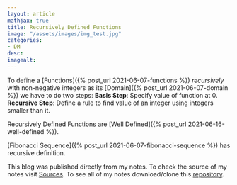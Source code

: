 ```yaml
---
layout: article
mathjax: true
title: Recursively Defined Functions
image: "/assets/images/img_test.jpg"
categories:
- DM
desc:   
imagealt: 
---
```


To define a [Functions]({% post_url 2021-06-07-functions %}) *recursively* with non-negative integers as its [Domain]({% post_url 2021-06-07-domain %}) we have to do two steps:
**Basis Step**: Specify value of function at 0.
**Recursive Step**: Define a rule to find value of an integer using integers smaller than it.

Recursively Defined Functions are [Well Defined]({% post_url 2021-06-16-well-defined %}).

[Fibonacci Sequence]({% post_url 2021-06-07-fibonacci-sequence %}) has recursive definition.

This blog was published directly from my notes.
To check the source of my notes visit [Sources](sources.html).
To see all of my notes download/clone this [repository](https://github.com/bovem/CS).